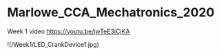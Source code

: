 # Marlowe_CCA_Mechatronics_2020

Week 1 video
https://youtu.be/jwTeE3iCjKA

!(/Week1/LED_CrankDevice1.jpg)
